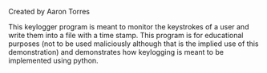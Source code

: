 Created by Aaron Torres

This keylogger program is meant to monitor the keystrokes of a user and write them into a file with a time stamp.
This program is for educational purposes (not to be used maliciously although that is the implied use of this demonstration) and demonstrates how keylogging is meant to be implemented using python.
